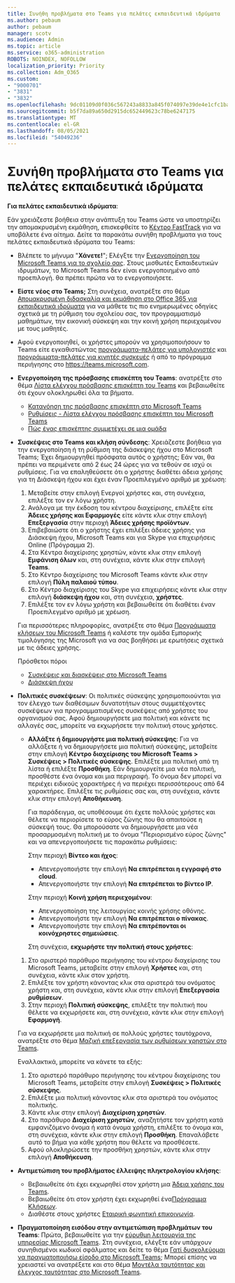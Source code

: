 ```yaml
---
title: Συνήθη προβλήματα στο Teams για πελάτες εκπαιδευτικά ιδρύματα
ms.author: pebaum
author: pebaum
manager: scotv
ms.audience: Admin
ms.topic: article
ms.service: o365-administration
ROBOTS: NOINDEX, NOFOLLOW
localization_priority: Priority
ms.collection: Adm_O365
ms.custom:
- "9000701"
- "3831"
- "3832"
ms.openlocfilehash: 9dc01109d0f036c567243a8833a845f074097e39de4e1cfc1ba38da61b8f97ab
ms.sourcegitcommit: b5f7da89a650d2915dc652449623c78be6247175
ms.translationtype: MT
ms.contentlocale: el-GR
ms.lasthandoff: 08/05/2021
ms.locfileid: "54049236"
---
```

# <a name="teams-common-issues-for-education-customers"></a>Συνήθη προβλήματα στο Teams για πελάτες εκπαιδευτικά ιδρύματα

**Για πελάτες εκπαιδευτικά ιδρύματα**:

Εάν χρειάζεστε βοήθεια στην ανάπτυξη του Teams ώστε να υποστηρίζει την απομακρυσμένη εκμάθηση, επισκεφθείτε το [Κέντρο FastTrack](https://www.microsoft.com/fasttrack) για να υποβάλετε ένα αίτημα. Δείτε τα παρακάτω συνήθη προβλήματα για τους πελάτες εκπαιδευτικά ιδρύματα του Teams:

- Βλέπετε το μήνυμα "**Χάνετε!**"; Ελέγξτε την [Ενεργοποίηση του Microsoft Teams για το σχολείο σας](https://docs.microsoft.com/microsoft-365/education/intune-edu-trial/enable-microsoft-teams). Στους μισθωτές Εκπαιδευτικών ιδρυμάτων, το Microsoft Teams δεν είναι ενεργοποιημένο από προεπιλογή. θα πρέπει πρώτα να το ενεργοποιήσετε.

- **Είστε νέος στο Teams;** Στη συνέχεια, ανατρέξτε στο θέμα [Απομακρυσμένη διδασκαλία και εκμάθηση στο Office 365 για εκπαιδευτικά ιδρύματα](https://support.office.com/article/remote-teaching-and-learning-in-office-365-education-f651ccae-7b65-478b-8366-51bb884025c4) για να μάθετε τις πιο ενημερωμένες οδηγίες σχετικά με τη ρύθμιση του σχολείου σας, τον προγραμματισμό μαθημάτων, την εικονική σύσκεψη και την κοινή χρήση περιεχομένου με τους μαθητές.

- Αφού ενεργοποιηθεί, οι χρήστες μπορούν να χρησιμοποιήσουν το Teams είτε εγκαθιστώντας [προγράμματα-πελάτες για υπολογιστές](https://docs.microsoft.com/MicrosoftTeams/get-clients#desktop-client) και [προγράμματα-πελάτες για κινητές συσκευές](https://docs.microsoft.com/MicrosoftTeams/get-clients#mobile-clients) ή από το πρόγραμμα περιήγησης στο https://teams.microsoft.com.

- **Ενεργοποίηση της πρόσβασης επισκέπτη του Teams**: ανατρέξτε στο θέμα [Λίστα ελέγχου πρόσβασης επισκέπτη του Teams](https://docs.microsoft.com/microsoftteams/guest-access-checklist) και βεβαιωθείτε ότι έχουν ολοκληρωθεί όλα τα βήματα.
    - [Κατανόηση της πρόσβασης επισκέπτη στο Microsoft Teams](https://docs.microsoft.com/microsoftteams/guest-access)
    - [Ρυθμίσεις - Λίστα ελέγχου πρόσβασης επισκέπτη του Microsoft Teams](https://docs.microsoft.com/microsoftteams/guest-access-checklist)
    - [Πώς ένας επισκέπτης συμμετέχει σε μια ομάδα](https://docs.microsoft.com/microsoftteams/guest-joins)

- **Συσκέψεις στο Teams και κλήση σύνδεσης**: Χρειάζεστε βοήθεια για την ενεργοποίηση ή τη ρύθμιση της διάσκεψης ήχου στο Microsoft Teams; Έχει δημιουργηθεί πρόσφατα αυτός ο χρήστης; Εάν ναι, θα πρέπει να περιμένετε από 2 έως 24 ώρες για να τεθούν σε ισχύ οι ρυθμίσεις. Για να επαληθεύσετε ότι ο χρήστης διαθέτει άδεια χρήσης για τη Διάσκεψη ήχου και έχει έναν Προεπιλεγμένο αριθμό με χρέωση:
    1. Μεταβείτε στην επιλογή Ενεργοί χρήστες και, στη συνέχεια, επιλέξτε τον εν λόγω χρήστη.
    2. Ανάλογα με την έκδοση του κέντρου διαχείρισης, επιλέξτε είτε **Άδειες χρήσης και Εφαρμογές** είτε κάντε κλικ στην επιλογή **Επεξεργασία** στην περιοχή **Άδειες χρήσης προϊόντων**.
    3. Επιβεβαιώστε ότι ο χρήστης έχει επιλέξει άδειες χρήσης για Διάσκεψη ήχου, Microsoft Teams και για Skype για επιχειρήσεις Online (Πρόγραμμα 2).
    4. Στα Κέντρα διαχείρισης χρηστών, κάντε κλικ στην επιλογή **Εμφάνιση όλων** και, στη συνέχεια, κάντε κλικ στην επιλογή **Teams**.
    5. Στο Κέντρο διαχείρισης του Microsoft Teams κάντε κλικ στην επιλογή **Πύλη παλαιού τύπου**.
    6. Στο Κέντρο διαχείρισης του Skype για επιχειρήσεις κάντε κλικ στην επιλογή **διάσκεψη ήχου** και, στη συνέχεια, **χρήστες**.
    7. Επιλέξτε τον εν λόγω χρήστη και βεβαιωθείτε ότι διαθέτει έναν Προεπιλεγμένο αριθμό με χρέωση.

    Για περισσότερες πληροφορίες, ανατρέξτε στο θέμα [Προγράμματα κλήσεων του Microsoft Teams](https://docs.microsoft.com/microsoftteams/calling-plans-for-office-365) ή καλέστε την ομάδα Εμπορικής τιμολόγησης της Microsoft για να σας βοηθήσει με ερωτήσεις σχετικά με τις άδειες χρήσης.

    Πρόσθετοι πόροι

    - [Συσκέψεις και διασκέψεις στο Microsoft Teams](https://docs.microsoft.com/microsoftteams/deploy-meetings-microsoft-teams-landing-page)
    - [Διάσκεψη ήχου](https://docs.microsoft.com/microsoftteams/audio-conferencing-in-office-365)

- **Πολιτικές συσκέψεων**: Οι πολιτικές σύσκεψης χρησιμοποιούνται για τον έλεγχο των διαθέσιμων δυνατοτήτων στους συμμετέχοντες συσκέψεων για προγραμματισμένες συσκέψεις από χρήστες του οργανισμού σας. Αφού δημιουργήσετε μια πολιτική και κάνετε τις αλλαγές σας, μπορείτε να εκχωρήσετε την πολιτική στους χρήστες.

    - **Αλλάξτε ή δημιουργήστε μια πολιτική σύσκεψης**: Για να αλλάξετε ή να δημιουργήσετε μια πολιτική σύσκεψης, μεταβείτε στην επιλογή **Κέντρο διαχείρισης του Microsoft Teams > Συσκέψεις > Πολιτικές σύσκεψης**. Επιλέξτε μια πολιτική από τη λίστα ή επιλέξτε **Προσθήκη**. Εάν δημιουργείτε μια νέα πολιτική, προσθέστε ένα όνομα και μια περιγραφή. Το όνομα δεν μπορεί να περιέχει ειδικούς χαρακτήρες ή να περιέχει περισσότερους από 64 χαρακτήρες. Επιλέξτε τις ρυθμίσεις σας και, στη συνέχεια, κάντε κλικ στην επιλογή **Αποθήκευση**. 
    
        Για παράδειγμα, ας υποθέσουμε ότι έχετε πολλούς χρήστες και θέλετε να περιορίσετε το εύρος ζώνης που θα απαιτούσε η σύσκεψή τους. Θα μπορούσατε να δημιουργήσετε μια νέα προσαρμοσμένη πολιτική με το όνομα "Περιορισμένο εύρος ζώνης" και να απενεργοποιήσετε τις παρακάτω ρυθμίσεις:

        Στην περιοχή **Βίντεο και ήχος**:
        - Απενεργοποιήστε την επιλογή **Να επιτρέπεται η εγγραφή στο cloud**.
        - Απενεργοποιήστε την επιλογή **Να επιτρέπεται το βίντεο IP**.

        Στην περιοχή **Κοινή χρήση περιεχομένου**:

        - Απενεργοποίηση της λειτουργίας κοινής χρήσης οθόνης.
        - Απενεργοποιήστε την επιλογή **Να επιτρέπεται ο πίνακας**.
        - Απενεργοποιήστε την επιλογή **Να επιτρέπονται οι κοινόχρηστες σημειώσεις**.

        Στη συνέχεια, **εκχωρήστε την πολιτική στους χρήστες**:

    1. Στο αριστερό παράθυρο περιήγησης του κέντρου διαχείρισης του Microsoft Teams, μεταβείτε στην επιλογή **Χρήστες** και, στη συνέχεια, κάντε κλικ στον χρήστη.
    2. Επιλέξτε τον χρήστη κάνοντας κλικ στα αριστερά του ονόματος χρήστη και, στη συνέχεια, κάντε κλικ στην επιλογή **Επεξεργασία ρυθμίσεων**.
    3. Στην περιοχή **Πολιτική σύσκεψης**, επιλέξτε την πολιτική που θέλετε να εκχωρήσετε και, στη συνέχεια, κάντε κλικ στην επιλογή **Εφαρμογή**.

    Για να εκχωρήσετε μια πολιτική σε πολλούς χρήστες ταυτόχρονα, ανατρέξτε στο θέμα [Μαζική επεξεργασία των ρυθμίσεων χρηστών στο Teams](https://docs.microsoft.com/microsoftteams/edit-user-settings-in-bulk).

    Εναλλακτικά, μπορείτε να κάνετε τα εξής:
    1. Στο αριστερό παράθυρο περιήγησης του κέντρου διαχείρισης του Microsoft Teams, μεταβείτε στην επιλογή **Συσκέψεις > Πολιτικές σύσκεψης**.
    2. Επιλέξτε μια πολιτική κάνοντας κλικ στα αριστερά του ονόματος πολιτικής.
    3. Κάντε κλικ στην επιλογή **Διαχείριση χρηστών**.
    4. Στο παράθυρο **Διαχείριση χρηστών**, αναζητήστε τον χρήστη κατά εμφανιζόμενο όνομα ή κατά όνομα χρήστη, επιλέξτε το όνομα και, στη συνέχεια, κάντε κλικ στην επιλογή **Προσθήκη**. Επαναλάβετε αυτό το βήμα για κάθε χρήστη που θέλετε να προσθέσετε.
    5. Αφού ολοκληρώσετε την προσθήκη χρηστών, κάντε κλικ στην επιλογή **Αποθήκευση**.

- **Αντιμετώπιση του προβλήματος έλλειψης πληκτρολογίου κλήσης**:
    - Βεβαιωθείτε ότι έχει εκχωρηθεί στον χρήστη μια [Άδεια χρήσης του Teams](https://docs.microsoft.com/MicrosoftTeams/assign-teams-licenses).
    - Βεβαιωθείτε ότι στον χρήστη έχει εκχωρηθεί ένα[Πρόγραμμα Κλήσεων](https://docs.microsoft.com/MicrosoftTeams/calling-plan-landing-page).
    - Διαθέστε στους χρήστες [Εταιρική φωνητική επικοινωνία](https://docs.microsoft.com/skypeforbusiness/skype-for-business-hybrid-solutions/plan-your-phone-system-cloud-pbx-solution/enable-users-for-enterprise-voice-online-and-phone-system-voicemail#to-enable-your-users-for-phone-system-in-office-365-voice-and-voicemail).

- **Πραγματοποίηση εισόδου στην αντιμετώπιση προβλημάτων του Teams**: Πρώτα, βεβαιωθείτε για την [εύρυθμη λειτουργία της υπηρεσίας Microsoft Teams](https://admin.microsoft.com/Adminportal/Home?source=applauncher#/servicehealth). Στη συνέχεια, ελέγξτε εάν υπάρχουν συνηθισμένοι κωδικοί σφάλματος και δείτε το θέμα [Γατί δυσκολεύομαι να πραγματοποιήσω είσοδο στο Microsoft Teams](https://support.office.com/article/a02f683b-61a3-4008-9447-ee60c5593b0f); Μπορεί επίσης να χρειαστεί να ανατρέξετε και στο θέμα [Μοντέλα ταυτότητας και έλεγχος ταυτότητας στο Microsoft Teams](https://docs.microsoft.com/MicrosoftTeams/identify-models-authentication).
